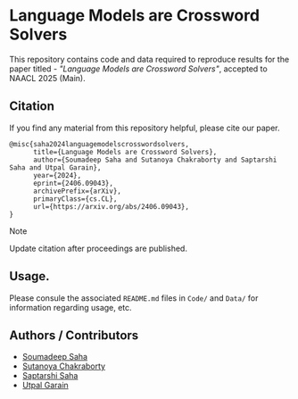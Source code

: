 # Language Models are Crossword Solvers

This repository contains code and data required to reproduce results for the 
paper titled - *"Language Models are Crossword Solvers"*, accepted to NAACL 2025 
(Main).

## Citation

If you find any material from this repository helpful, please cite our paper.

```
@misc{saha2024languagemodelscrosswordsolvers,
      title={Language Models are Crossword Solvers}, 
      author={Soumadeep Saha and Sutanoya Chakraborty and Saptarshi Saha and Utpal Garain},
      year={2024},
      eprint={2406.09043},
      archivePrefix={arXiv},
      primaryClass={cs.CL},
      url={https://arxiv.org/abs/2406.09043}, 
}
```
> [!NOTE] 
> Update citation after proceedings are published.

## Usage.

Please consule the associated ```README.md``` files in ```Code/``` and ```Data/```
for information regarding usage, etc.

## Authors / Contributors

  - [Soumadeep Saha](https://espressovi.github.io)
  - [Sutanoya Chakraborty](https://scholar.google.com/citations?user=nICqqfcAAAAJ&hl=en)
  - [Saptarshi Saha](https://github.com/Saptarshi-Saha-1996)
  - [Utpal Garain](https://www.isical.ac.in/~utpal/)
